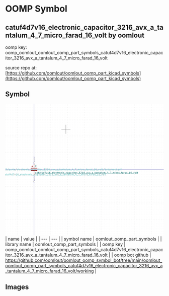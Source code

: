 # OOMP Symbol  
## catuf4d7v16_electronic_capacitor_3216_avx_a_tantalum_4_7_micro_farad_16_volt  by oomlout  
  
oomp key: oomp_oomlout_oomlout_oomp_part_symbols_catuf4d7v16_electronic_capacitor_3216_avx_a_tantalum_4_7_micro_farad_16_volt  
  
source repo at: [https://github.com/oomlout/oomlout_oomp_part_kicad_symbols](https://github.com/oomlout/oomlout_oomp_part_kicad_symbols)  
## Symbol  
  
[![working.png](working_600.png)](working.png)  
| name | value | 
| --- | --- | 
| symbol name | oomlout_oomp_part_symbols | 
| library name | oomlout_oomp_part_symbols | 
| oomp key | oomp_oomlout_oomlout_oomp_part_symbols_catuf4d7v16_electronic_capacitor_3216_avx_a_tantalum_4_7_micro_farad_16_volt | 
| oomp bot github | https://github.com/oomlout/oomlout_oomp_symbol_bot/tree/main/oomlout_oomlout_oomp_part_symbols_catuf4d7v16_electronic_capacitor_3216_avx_a_tantalum_4_7_micro_farad_16_volt/working | 
## Images  
